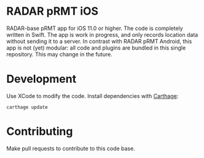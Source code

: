# RADAR pRMT iOS

RADAR-base pRMT app for iOS 11.0 or higher. The code is completely written in Swift. The app is work in progress, and only records location data without sending it to a server. In contrast with RADAR pRMT Android, this app is not (yet) modular: all code and plugins are bundled in this single repository. This may change in the future.

# Development

Use XCode to modify the code. Install dependencies with [Carthage](https://github.com/Carthage/Carthage):

```shell
carthage update
```

# Contributing

Make pull requests to contribute to this code base.
